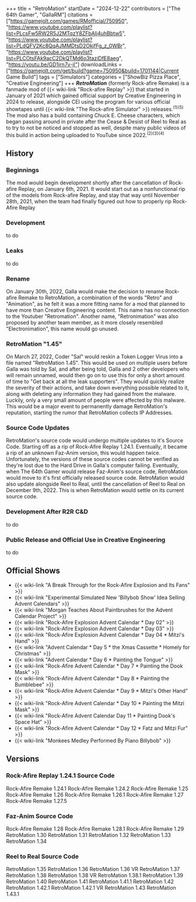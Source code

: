 +++
title = "RetroMation"
startDate = "2024-12-22"
contributors = ["The 64th Gamer", "GallaRM"]
citations = ["https://gamejolt.com/games/RMofficial/750950", "https://www.youtube.com/playlist?list=PLcsFw5RW2R5J2MTqzY8ZFbAIj4uhBbtw5", "https://www.youtube.com/playlist?list=PLdQFV2Kc8QqAJMMDtsD2OkjfFg_z_0WBr", "https://www.youtube.com/playlist?list=PLCOtsFAk9acC2DkQTMd6o3taziDfE8aeg", "https://youtu.be/GD1jrn7v-jI"]
downloadLinks = ["https://gamejolt.com/get/build?game=750950&build=1701144|Current Game Build"]
tags = ["Simulators"]
categories = ["ShowBiz Pizza Place", "Creative Engineering"]
+++
***RetroMation*** (formerly Rock-afire Remake) is a fanmade mod of {{< wiki-link "Rock-afire Replay" >}} that started in January of 2021 which gained official support by Creative Engineering in 2024 to release, alongside CEI using the program for various official showtapes until {{< wiki-link "The Rock-afire Simulator" >}} releases.<sup>(1)(5)</sup>
The mod also has a build containing Chuck E. Cheese characters, which began passing around in private after the Cease & Desist of Reel to Real as to try to not be noticed and stopped as well, despite many public videos of this build in action being uploaded to YouTube since 2022.<sup>(2)(3)(4)</sup>

## History

### Beginnings

The mod would begin development shortly after the cancellation of Rock-afire Replay, on January 6th, 2021. It would start out as a nonfunctional rip of the models from Rock-afire Replay, and stay that way until November 28th, 2021, when the team had finally figured out how to properly rip Rock-Afire Replay

### Development

to do

### Leaks

to do

### Rename

On January 30th, 2022, Galla would make the decision to rename Rock-afire Remake to RetroMation, a combination of the words "Retro" and "Animation", as he felt it was a more fitting name for a mod that planned to have more than Creative Engineering content. This name has no connection to the Youtuber "Retromation". Another name, "Retronimation" was also proposed by another team member, as it more closely resembled "Electronimation", this name would go unused.

### RetroMation "1.45"

On March 27, 2022, Coder "Sal" would reskin a Token Logger Virus into a file named "RetroMation 1.45". This would be used on multiple users before Galla was told by Sal, and after being told, Galla and 2 other developers who will remain unnamed, would then go on to use this for only a short amount of time to "Get back at all the leak supporters". They would quickly realize the severity of their actions, and take down everything possible related to it, along with deleting any information they had gained from the malware. Luckily, only a very small amount of people were affected by this malware. This would be a major event to permanently damage RetroMation's reputation, starting the rumor that RetroMation collects IP Addresses.

### Source Code Updates

RetroMation's source code would undergo multiple updates to it's Source Code. Starting off as a rip of Rock-Afire Replay 1.24.1. Eventually, it became a rip of an unknown Faz-Anim version, this would happen twice. Unfortunately, the versions of these source codes cannot be verified as they're lost due to the Hard Drive in Galla's computer failing. Eventually, when The 64th Gamer would release Faz-Anim's source code, RetroMation would move to it's first officially released source code. RetroMation would also update alongside Reel to Real, until the cancellation of Reel to Real on December 9th, 2022. This is when RetroMation would settle on its current source code.

### Development After R2R C&D

to do

### Public Release and Official Use in Creative Engineering

to do

## Official Shows

- {{< wiki-link "A Break Through for the Rock-Afire Explosion and Its Fans" >}}
- {{< wiki-link "Experimental Simulated New 'Billybob Show' Idea Selling Advent Calendars" >}}
- {{< wiki-link "Morgan Teaches About Paintbrushes for the Advent Calendar Project" >}}
- {{< wiki-link "Rock-Afire Explosion Advent Calendar * Day 02" >}}
- {{< wiki-link "Rock-Afire Explosion Advent Calendar * Day 03" >}}
- {{< wiki-link "Rock-Afire Explosion Advent Calendar * Day 04 * Mitzi's Hand" >}}
- {{< wiki-link "Advent Calendar * Day 5 * the Xmas Cassette * Homely for Christmas" >}}
- {{< wiki-link "Advent Calendar * Day 6 * Painting the Tongue" >}}
- {{< wiki-link "Rock-Afire Advent Calendar * Day 7 * Painting the Dook Mask" >}}
- {{< wiki-link "Rock-Afire Advent Calendar * Day 8 * Painting the Bumblebee" >}}
- {{< wiki-link "Rock-Afire Advent Calendar * Day 9 * Mitzi's Other Hand" >}}
- {{< wiki-link "Rock-Afire Advent Calendar * Day 10 * Painting the Mitzi Mask" >}}
- {{< wiki-link "Rock-Afire Advent Calendar Day 11 * Painting Dook's Space Hat" >}}
- {{< wiki-link "Rock-Afire Advent Calendar * Day 12 * Fatz and Mitzi Fur" >}}
- {{< wiki-link "Monkees Medley Performed By Piano Billybob" >}}

## Versions

### Rock-Afire Replay 1.24.1 Source Code

Rock-Afire Remake 1.24.1
Rock-Afire Remake 1.24.2
Rock-Afire Remake 1.25
Rock-Afire Remake 1.26
Rock-Afire Remake 1.26.1
Rock-Afire Remake 1.27
Rock-Afire Remake 1.27.5

### Faz-Anim Source Code

Rock-Afire Remake 1.28
Rock-Afire Remake 1.28.1
Rock-Afire Remake 1.29
RetroMation 1.30
RetroMation 1.31
RetroMation 1.32
RetroMation 1.33
RetroMation 1.34

### Reel to Real Source Code

RetroMation 1.35
RetroMation 1.36
RetroMation 1.36 VR
RetroMation 1.37
RetroMation 1.38
RetroMation 1.38 VR
RetroMation 1.38.1
RetroMation 1.39
RetroMation 1.40
RetroMation 1.41
RetroMation 1.41.1
RetroMation 1.42
RetroMation 1.42.1
RetroMation 1.42.1 VR
RetroMation 1.43
RetroMation 1.43.1
